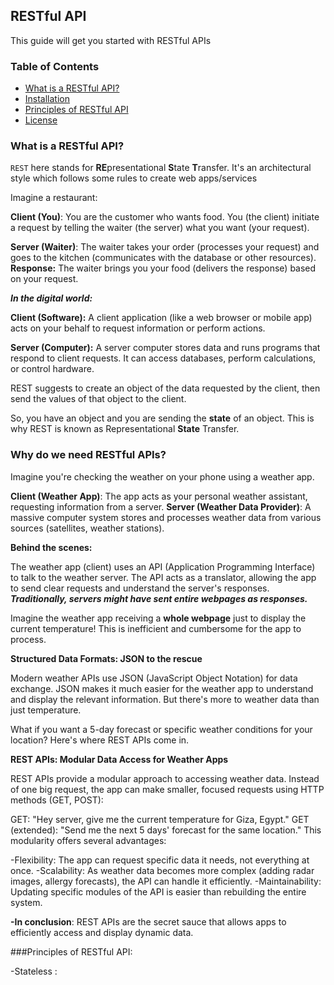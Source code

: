 ##  RESTful API

This guide will get you started with RESTful APIs

### Table of Contents

* [What is a RESTful API?](#what-is-a-restful-api)
* [Installation](#why-do-we-need-restful-apis)
* [Principles of RESTful API](#principles-of-restful-api)
* [License](#license)





### What is a RESTful API?
`REST` here stands for **RE**presentational **S**tate **T**ransfer. It's an architectural style which follows some rules to create web apps/services

Imagine a restaurant:

**Client (You)**: You are the customer who wants food. You (the client) initiate a request by telling the waiter (the server) what you want (your request).

**Server (Waiter)**: The waiter takes your order (processes your request) and goes to the kitchen (communicates with the database or other resources).
**Response:** The waiter brings you your food (delivers the response) based on your request.

***In the digital world:***

**Client (Software):** A client application (like a web browser or mobile app) acts on your behalf to request information or perform actions.

**Server (Computer):** A server computer stores data and runs programs that respond to client requests. It can access databases, perform calculations, or control hardware.

REST suggests to create an object of the data requested by the client, then send the values of that object to the client.

So, you have an object and you are sending the **state** of an object. This is why REST is known as Representational **State** Transfer.





### Why do we need RESTful APIs?

Imagine you're checking the weather on your phone using a weather app.

**Client (Weather App)**: The app acts as your personal weather assistant, requesting information from a server.
**Server (Weather Data Provider)**: A massive computer system stores and processes weather data from various sources (satellites, weather stations).

**Behind the scenes:**

The weather app (client) uses an API (Application Programming Interface) to talk to the weather server.
The API acts as a translator, allowing the app to send clear requests and understand the server's responses.
***Traditionally, servers might have sent entire webpages as responses.***

Imagine the weather app receiving a **whole webpage** just to display the current temperature!
This is inefficient and cumbersome for the app to process.

**Structured Data Formats: JSON to the rescue**

Modern weather APIs use JSON (JavaScript Object Notation) for data exchange.
JSON makes it much easier for the weather app to understand and display the relevant information.
But there's more to weather data than just temperature.

What if you want a 5-day forecast or specific weather conditions for your location?
Here's where REST APIs come in.

**REST APIs: Modular Data Access for Weather Apps**

REST APIs provide a modular approach to accessing weather data. Instead of one big request, the app can make smaller, focused requests using HTTP methods (GET, POST):

GET: "Hey server, give me the current temperature for Giza, Egypt."
GET (extended): "Send me the next 5 days' forecast for the same location."
This modularity offers several advantages:

-Flexibility: The app can request specific data it needs, not everything at once.
-Scalability: As weather data becomes more complex (adding radar images, allergy forecasts), the API can handle it efficiently.
-Maintainability: Updating specific modules of the API is easier than rebuilding the entire system.


**-In conclusion**: REST APIs are the secret sauce that allows apps to efficiently access and display dynamic data.




###Principles of RESTful API:

-Stateless :

